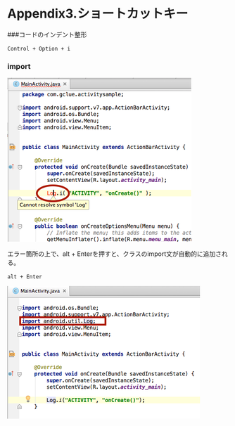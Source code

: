 # Appendix3.ショートカットキー

###コードのインデント整形

```
Control + Option + i
```

### import


![](pre0407.png)

エラー箇所の上で、alt + Enterを押すと、クラスのimport文が自動的に追加される。

```
alt + Enter
```

![](pre0408.png)
